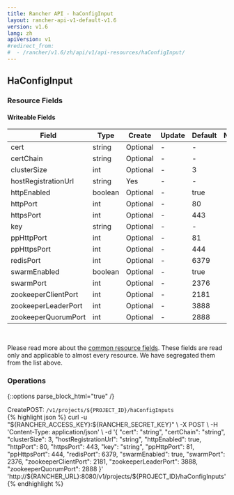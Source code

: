 ```yaml
---
title: Rancher API - haConfigInput
layout: rancher-api-v1-default-v1.6
version: v1.6
lang: zh
apiVersion: v1
#redirect_from:
#  - /rancher/v1.6/zh/api/v1/api-resources/haConfigInput/
---
```


## HaConfigInput



### Resource Fields

#### Writeable Fields

Field | Type | Create | Update | Default | Notes
---|---|---|---|---|---
cert | string | Optional | - | - | 
certChain | string | Optional | - | - | 
clusterSize | int | Optional | - | 3 | 
hostRegistrationUrl | string | Yes | - | - | 
httpEnabled | boolean | Optional | - | true | 
httpPort | int | Optional | - | 80 | 
httpsPort | int | Optional | - | 443 | 
key | string | Optional | - | - | 
ppHttpPort | int | Optional | - | 81 | 
ppHttpsPort | int | Optional | - | 444 | 
redisPort | int | Optional | - | 6379 | 
swarmEnabled | boolean | Optional | - | true | 
swarmPort | int | Optional | - | 2376 | 
zookeeperClientPort | int | Optional | - | 2181 | 
zookeeperLeaderPort | int | Optional | - | 3888 | 
zookeeperQuorumPort | int | Optional | - | 2888 | 



<br>

Please read more about the [common resource fields]({{site.baseurl}}/rancher/{{page.version}}/{{page.lang}}/api/{{page.apiVersion}}/common/). These fields are read only and applicable to almost every resource. We have segregated them from the list above.

### Operations
{::options parse_block_html="true" /}
<a id="create"></a>
<div class="action"><span class="header">Create<span class="headerright">POST:  <code>/v1/projects/${PROJECT_ID}/haConfigInputs</code></span></span>
<div class="action-contents"> {% highlight json %}
curl -u "${RANCHER_ACCESS_KEY}:${RANCHER_SECRET_KEY}" \
-X POST \
-H 'Content-Type: application/json' \
-d '{
	"cert": "string",
	"certChain": "string",
	"clusterSize": 3,
	"hostRegistrationUrl": "string",
	"httpEnabled": true,
	"httpPort": 80,
	"httpsPort": 443,
	"key": "string",
	"ppHttpPort": 81,
	"ppHttpsPort": 444,
	"redisPort": 6379,
	"swarmEnabled": true,
	"swarmPort": 2376,
	"zookeeperClientPort": 2181,
	"zookeeperLeaderPort": 3888,
	"zookeeperQuorumPort": 2888
}' 'http://${RANCHER_URL}:8080/v1/projects/${PROJECT_ID}/haConfigInputs'
{% endhighlight %}
</div></div>



